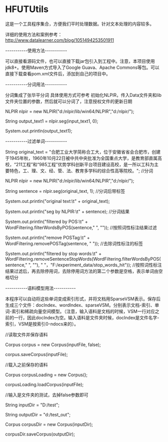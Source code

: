 # HFUTUtils
这是一个工具程序集合，方便我们平时处理数据。针对文本处理的内容较多。

详细的使用方法和案例参考：http://www.datalearner.com/blog/1051494253501911

-----------使用方法-----------

可以直接看源码文件，也可以直接下载jar包引入到工程中。注意，本项目使用jdk8+。使用Maven方式导入了Google Guava、Apache Commons等包。可以直接下载查看pom.xml文件后，添加到自己的项目中。

-----------分词用法-----------

分词集成了张华平分词 具体使用方式可参考 初始化NLPIR，传入Data文件夹和lib文件夹位置的参数，然后就可以分词了，注意授权文件的更新日期

NLPIR nlpir = new NLPIR("d:/nlpir/lib/win64/NLPIR","d:/nlpir/");

String output_text1 = nlpir.seg(input_text1, 0);

System.out.println(output_text1);

-----------过滤单词-----------

String original_text = "合肥工业大学简称合工大，位于安徽省省会合肥市，创建于1945年秋，1960年10月22日被中共中央批准为全国重点大学，是教育部直属高校，“211工程”和“985工程”优势学科创新平台项目建设高校，是一所以工科为主要特色，工、理、文、经、管、法、教育多学科的综合性高等院校。";
//分词

NLPIR nlpir = new NLPIR("d:/nlpir/lib/win64/NLPIR","d:/nlpir/");

String sentence = nlpir.seg(original_text, 1);    //分词后带标签

System.out.println("original text:\t" + original_text);

System.out.println("seg by NLPIR:\t" + sentence);        //分词结果

System.out.println("filtered by POS:\t" + WordFiltering.filterWordsByPOS(sentence," ", ""));        //按照词性标注结果过滤

System.out.println("remove POSTag:\t" + WordFiltering.removePOSTag(sentence, " "));        //去除词性标注的标签

System.out.println("filtered by stop words:\t" + WordFiltering.removeSentenceStopWords(WordFiltering.filterWordsByPOS(sentence," ", ""), " "，"F:/experiment_data/stop_words_hit")); //按照词性标注结果过滤后，再去除停用词，去除停用词方法的第二个参数是空格，表示单词由空格切分


-----------语料模型用法-----------

本程序可以自动将这些单词变成索引形式，并将文档用SparseVSM表示。保存后生成三个文件：docIndex、wordIndex、sparseVSM。分别表示文档-索引、单词-索引和稀疏向量空间模型。（注意，输入语料是文档的时候，VSM一行对应之前的一行，因此docIndex为空。输入语料是文件夹时候，docIndex是文件名字-索引，VSM是按索引0-ndocs来的）。

//读取文件并保存语料

Corpus corpus = new Corpus(inputFile, false);

corpus.saveCorpus(inputFile);

//载入之前保存的语料

Corpus corpusLoading = new Corpus();

corpusLoading.loadCorpus(inputFile);

//输入是文件夹的测试，去掉false参数即可

String inputDir = "D:/test";

String outputDir = "d:/test_out";

Corpus corpusDir = new Corpus(inputDir);

corpusDir.saveCorpus(outputDir);
